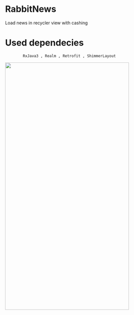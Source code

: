 # RabbitNews
Load news in recycler view with cashing 

# Used dependecies 
            RxJava3 , Realm , Retrofit , ShimmerLayout

<img src="https://user-images.githubusercontent.com/25991597/149540976-649368d8-465c-4179-895a-2bf82bf498a2.jpg" width="400" height="800" />

